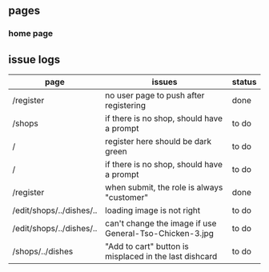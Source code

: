 ## pages

### home page





## issue logs

| page                     | issues                                                  | status |
| ------------------------ | ------------------------------------------------------- | ------ |
| /register                | no user page to push after registering                  | done   |
| /shops                   | if there is no shop, should have a prompt               | to do  |
| /                        | register here should be dark green                      | to do  |
| /                        | if there is no shop, should have a prompt               | to do  |
| /register                | when submit, the role is always "customer"              | done   |
| /edit/shops/../dishes/.. | loading image is not right                              | to do  |
| /edit/shops/../dishes/.. | can't change the image if use General-Tso-Chicken-3.jpg | to do  |
| /shops/../dishes         | "Add to cart" button is misplaced in the last dishcard  | to do  |

